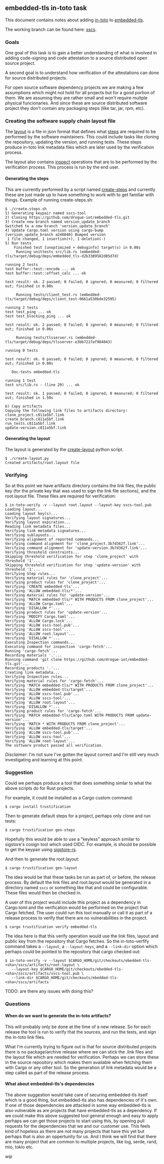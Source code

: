 ## embedded-tls in-toto task
This document contains notes about adding [in-toto](https://in-toto.io/) to
[embedded-tls](https://github.com/drogue-iot/embedded-tls).

The working branch can be found here:
[sscs](https://github.com/danbev/embedded-tls/tree/sscs).

### Goals
One goal of this task is to gain a better understanding of what is involved in
adding code-signing and code attestation to a source distributed open source
project. 

A second goal is to understand how verification of the attestations can done for
source distributed projects.

For open source software dependency projects we are making a few assumptions
which might not hold for all projects but for a good portion of them. We are
assuming they are rather small and won't require multple physical funcionaries.
And since these are source distributed software project they don't contain any
packaging steps (like tar, jar, rpm, etc).

### Creating the software supply chain layout file
The [layout] is a file in json format that defines what [steps] are required to
be performed by the software maintainers. This could include tasks like cloning
the repository, updating the version, and running tests. These steps produce
in-toto link metadata files which are later used by the verification process.

The layout also contains [inspect] operations that are to be performed by the
verification process. This process is run by the end user.

#### Generating the steps
This are currently performed by a script named [create-steps] and currently
these are just made up to have something to work with to get familiar with
things.
Example of running create-steps.sh:
```console
$ ./create-steps.sh 
1) Generating keypair named sscs-tool
2) Cloning https://github.com/drogue-iot/embedded-tls.git
3) Create new branch named version_update_branch
Switched to a new branch 'version_update_branch'
4) Update Cargo.toml version using cargo-bump
[version_update_branch a246040] Bumped version
 1 file changed, 1 insertion(+), 1 deletion(-)
5) Run tests
    Finished test [unoptimized + debuginfo] target(s) in 0.08s
     Running unittests src/lib.rs (embedded-tls/target/debug/deps/embedded_tls-d2b3389582d85d7d)

running 2 tests
test buffer::test::encode ... ok
test buffer::test::offset_calc ... ok

test result: ok. 2 passed; 0 failed; 0 ignored; 0 measured; 0 filtered out; finished in 0.00s

     Running tests/client_test.rs (embedded-tls/target/debug/deps/client_test-0661a530bde32595)

running 2 tests
test test_ping ... ok
test test_blocking_ping ... ok

test result: ok. 2 passed; 0 failed; 0 ignored; 0 measured; 0 filtered out; finished in 0.06s

     Running tests/tlsserver.rs (embedded-tls/target/debug/deps/tlsserver-e3bb721faf984043)

running 0 tests

test result: ok. 0 passed; 0 failed; 0 ignored; 0 measured; 0 filtered out; finished in 0.00s

   Doc-tests embedded-tls

running 1 test
test src/lib.rs - (line 29) ... ok

test result: ok. 1 passed; 0 failed; 0 ignored; 0 measured; 0 filtered out; finished in 1.50s

6) Copy artifacts
Copying the following link files to artifacts directory:
clone_project.c811a5bf.link
create_branch.c811a5bf.link
run_tests.c811a5bf.link
update-version.c811a5bf.link
```

#### Generating the layout
The layout is generated by the [create-layout] python script.
```console
$ ./create-layout.py 
Created artifacts/root.layout file
```

### Verifying
So at this point we have artifacts directory contains the link files, the
public key (for the private key that was used to sign the link file sections),
and the root.layout file. These files are required for verification:
```console
$ in-toto-verify -v --layout root.layout --layout-key sscs-tool.pub
Loading layout...
Loading layout key(s)...
Verifying layout signatures...
Verifying layout expiration...
Reading link metadata files...
Verifying link metadata signatures...
Verifying sublayouts...
Verifying alignment of reported commands...
Verifying command alignment for 'clone_project.3b7d362f.link'...
Verifying command alignment for 'update-version.3b7d362f.link'...
Verifying threshold constraints...
Skipping threshold verification for step 'clone_project' with threshold '1'...
Skipping threshold verification for step 'update-version' with threshold '1'...
Verifying Step rules...
Verifying material rules for 'clone_project'...
Verifying product rules for 'clone_project'...
Verifying 'CREATE embedded-tls'...
Verifying 'ALLOW embedded-tls/*'...
Verifying material rules for 'update-version'...
Verifying 'MATCH embedded-tls/* WITH PRODUCTS FROM clone_project'...
Verifying 'ALLOW Cargo.toml'...
Verifying 'DISALLOW *'...
Verifying product rules for 'update-version'...
Verifying 'MODIFY Cargo.toml'...
Verifying 'ALLOW Cargo.lock'...
Verifying 'ALLOW sscs-tool.pub'...
Verifying 'ALLOW sscs-tool'...
Verifying 'ALLOW root.layout'...
Verifying 'DISALLOW *'...
Executing Inspection commands...
Executing command for inspection 'cargo-fetch'...
Running 'cargo-fetch'...
Recording materials '.'...
Running command 'git clone https://github.com/drogue-iot/embedded-tls.git'...
Recording products '.'...
Creating link metadata...
Verifying Inspection rules...
Verifying material rules for 'cargo-fetch'...
Verifying 'MATCH embedded-tls/* WITH PRODUCTS FROM clone_project'...
Verifying 'ALLOW embedded-tls/target'...
Verifying 'ALLOW sscs-tool.pub'...
Verifying 'ALLOW sscs-tool'...
Verifying 'ALLOW root.layout'...
Verifying 'DISALLOW *'...
Verifying product rules for 'cargo-fetch'...
Verifying 'MATCH embedded-tls/Cargo.toml WITH PRODUCTS FROM update-version'...
Verifying 'MATCH * WITH PRODUCTS FROM clone_project'...
Verifying 'ALLOW embedded-tls/target'...
Verifying 'ALLOW sscs-tool.pub'...
Verifying 'ALLOW sscs-tool'...
Verifying 'ALLOW root-layout'...
The software product passed all verification.
```
_Disclaimer_: I'm not sure I've gotten the layout correct and I'm still very
much investigating and learning at this point.

### Suggestion
Could we perhaps produce a tool that does something simlar to what the above
scripts do for Rust projects.

For example, it could be installed as a Cargo custom command:
```console
$ cargo install trustification
```
Then to generate default steps for a project, perhaps only clone and run tests:
```console
$ cargo trustification gen-steps
```
Hopefully this would be able to use a "keyless" approach similar to sigstore's
cosign tool which used OIDC. For example, is should be possible to get the
keypair using [sigstore-rs](https://github.com/danbev/sigstore-rs/blob/fulcio_get_keypair_example/examples/fulcio/cert/main.rs).

And then to generate the root.layout:
```console
$ cargo trustification gen-layout
```
The idea would be that these tasks be run as part of, or before, the release
process. By default the link files and root.layout would be generated in a
directory named `sscs` or something like that and could be configurable. These
files would then be checked in.

A user of this project would include this project as a dependency in Cargo.toml
and the verification would be performed on the project that Cargo fetched. 
The user could run this tool manually or call it as part of a release process
to verify that there are no vulnerabilities in the project.
```
$ cargo trustification verify embedded-tls
```
The idea here is that this verify operation would use the link files, layout
and public key from the repository that Cargo fetches. So the in-toto-verfify
command takes a `--layout`, a `--layout-keys`, and a `--link-dir` option which
perhaps could be pointed to the repository that cargo checked out:
```console
$ in-toto-verify -v --layout $CARGO_HOME/git/checkouts/ebedded-tls-<sha>/sscs/artifacts/root.layout \
   --layout-key $CARGO_HOME/git/checkouts/ebedded-tls-<sha>/sscs/artifacts/sscs-tool.pub \
   --link-dir $CARGO_HOME/git/checkouts/ebedded-tls-<sha>/sscs/artifacts
```
TODO: are there any issues with doing this?  


### Questions
#### When do we want to generate the in-toto artifacts?  
This will probably only be done at the time of a new release. So for each
release the tool is run to verify that the sources, and run the tests, and sign
the in-toto link files. 

What I'm currently trying to figure out is that for source distributed projects
there is no package/archive release where we can stick the .link files and the
layout file which are needed for verification. Perhaps we can store these in the
source repository which makes them available when fetching them with Cargo or
any other tool. So the generation of link metadata would be a step called as
part of the release process.

#### What about embedded-tls's dependencies
The above suggestion would take care of securing embedded-tls itself which is
a good thing, but embedded-tls also has dependencies of it's own. If one of
those dependencies are attacked in some way embedded-tls is also vulnerable as
are projects that have embedded-tls as a dependency.
If we could make this above suggested tool general enough and easy to apply
perhaps we can get those projects to start using this, by opening pull requests
for the dependencies that we and our customer use. This feels kind of hopeless
as there are not many projects that have this yet but perhaps that is also an
oppertunity for us. And I think we will find that there are many project that
are common to multiple projects, like log, serde, rand, mio, tokio etc.


_wip_

[layout]: https://github.com/in-toto/docs/blob/master/in-toto-spec.md#43-file-formats-layout
[steps]: https://github.com/in-toto/docs/blob/master/in-toto-spec.md#431-steps
[inspect]: https://github.com/in-toto/docs/blob/master/in-toto-spec.md#432-inspections
[create-steps]: https://github.com/danbev/embedded-tls/blob/sscs/sscs/create-steps.sh
[create-layout]: https://github.com/danbev/embedded-tls/blob/sscs/sscs/create-layout.py

